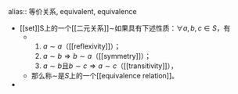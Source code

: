 alias:: 等价关系, equivalent, equivalence

- [[set]]S上的一个[[二元关系]]$\sim$如果具有下述性质：$\forall a,b,c\in S$，有
	- 1. $a\sim a$（[[reflexivity]]）；
	  2. $a\sim b \Longrightarrow b\sim a$（[[symmetry]]）；
	  3. $a\sim b$且$b\sim c\Longrightarrow a\sim c$（[[transitivity]]），
	- 那么称$\sim$是$S$上的一个[[equivalence relation]]。
-